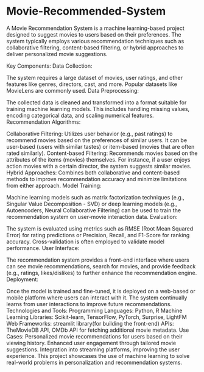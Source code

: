 # Movie-Recommended-System
A Movie Recommendation System is a machine learning-based project designed to suggest movies to users based on their preferences. The system typically employs various recommendation techniques such as collaborative filtering, content-based filtering, or hybrid approaches to deliver personalized movie suggestions.

Key Components:
Data Collection:

The system requires a large dataset of movies, user ratings, and other features like genres, directors, cast, and more. Popular datasets like MovieLens are commonly used.
Data Preprocessing:

The collected data is cleaned and transformed into a format suitable for training machine learning models. This includes handling missing values, encoding categorical data, and scaling numerical features.
Recommendation Algorithms:

Collaborative Filtering:
Utilizes user behavior (e.g., past ratings) to recommend movies based on the preferences of similar users. It can be user-based (users with similar tastes) or item-based (movies that are often rated similarly).
Content-based Filtering:
Recommends movies based on the attributes of the items (movies) themselves. For instance, if a user enjoys action movies with a certain director, the system suggests similar movies.
Hybrid Approaches:
Combines both collaborative and content-based methods to improve recommendation accuracy and minimize limitations from either approach.
Model Training:

Machine learning models such as matrix factorization techniques (e.g., Singular Value Decomposition - SVD) or deep learning models (e.g., Autoencoders, Neural Collaborative Filtering) can be used to train the recommendation system on user-movie interaction data.
Evaluation:

The system is evaluated using metrics such as RMSE (Root Mean Squared Error) for rating predictions or Precision, Recall, and F1-Score for ranking accuracy. Cross-validation is often employed to validate model performance.
User Interface:

The recommendation system provides a front-end interface where users can see movie recommendations, search for movies, and provide feedback (e.g., ratings, likes/dislikes) to further enhance the recommendation engine.
Deployment:

Once the model is trained and fine-tuned, it is deployed on a web-based or mobile platform where users can interact with it. The system continually learns from user interactions to improve future recommendations.
Technologies and Tools:
Programming Languages: Python, R
Machine Learning Libraries: Scikit-learn, TensorFlow, PyTorch, Surprise, LightFM
Web Frameworks: streamlit library(for building the front-end)
APIs: TheMovieDB API, OMDb API for fetching additional movie metadata.
Use Cases:
Personalized movie recommendations for users based on their viewing history.
Enhanced user engagement through tailored movie suggestions.
Integration into streaming platforms, improving the user experience.
This project showcases the use of machine learning to solve real-world problems in personalization and recommendation systems.
